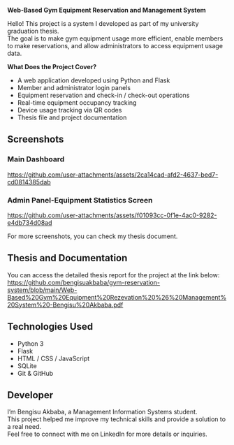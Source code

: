 **Web-Based Gym Equipment Reservation and Management System**

Hello! This project is a system I developed as part of my university graduation thesis.  
The goal is to make gym equipment usage more efficient, enable members to make reservations, and allow administrators to access equipment usage data.

**What Does the Project Cover?**

- A web application developed using Python and Flask  
- Member and administrator login panels  
- Equipment reservation and check-in / check-out operations  
- Real-time equipment occupancy tracking  
- Device usage tracking via QR codes  
- Thesis file and project documentation  

## Screenshots

### Main Dashboard
https://github.com/user-attachments/assets/2ca14cad-afd2-4637-bed7-cd0814385dab


### Admin Panel-Equipment Statistics Screen 
https://github.com/user-attachments/assets/f01093cc-0f1e-4ac0-9282-e4db734d08ad

For more screenshots, you can check my thesis document.


## Thesis and Documentation

You can access the detailed thesis report for the project at the link below:  
https://github.com/bengisuakbaba/gym-reservation-system/blob/main/Web-Based%20Gym%20Equipment%20Rezevation%20%26%20Management%20System%20-Bengisu%20Akbaba.pdf


## Technologies Used

- Python 3  
- Flask  
- HTML / CSS / JavaScript  
- SQLite  
- Git & GitHub  

## Developer

I’m Bengisu Akbaba, a Management Information Systems student.  
This project helped me improve my technical skills and provide a solution to a real need.  
Feel free to connect with me on LinkedIn for more details or inquiries.
